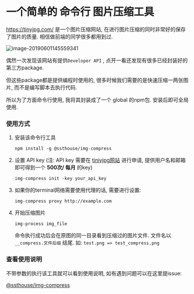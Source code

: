# 一个简单的 命令行 图片压缩工具

https://tinyjpg.com/ 是一个图片压缩网站, 在进行图片压缩的同时非常好的保存了图片的质量. 相信做前端的同学很多都用到过.

![image-20190601145559341](http://ww2.sinaimg.cn/large/006tNc79gy1g3lo1fwcdsj31u00gm1kx.jpg)

偶然一次发现该网站有提供`Developer API` , 点开一看还发现有很多已经封装好的第三方package. 

但这些package都是提供编程时使用的, 很多时候我们需要的是快速压缩一两张图片, 而不是编写脚本去执行代码.

所以为了方面命令行使用, 我将其封装成了一个 global 的npm包. 安装后即可全局使用. 

### 使用方式

1. 安装该命令行工具

   ```
   npm install -g @ssthouse/img-compress
   ```

   

2. 设置 API key (注: API key 需要在 [tiniyjpg网站](https://tinyjpg.com/ ) 进行申请, 提供用户名和邮箱即可得到一个 **500次/ 每月** 的key)

   ```shell
   img-compress init -key your_api_key
   ```

   

3. 如果你的terminal网络需要使用代理的话, 需要进行设置:

   ```shell
   img-compress proxy http://example.com
   ```



4. 开始压缩图片

   ```shell
   img-process img_file
   ```

   命令执行成功后会在原图的同一目录看到压缩过的图片文件. 文件名以 `__compress.文件后缀` 结尾. 如: `test.png => test_compress.png` 



### 查看使用说明

不带参数的执行该工具就可以看到使用说明, 如有遇到问题可以在这里提issue:

[@ssthouse/img-compress](https://github.com/ssthouse/img-compress)